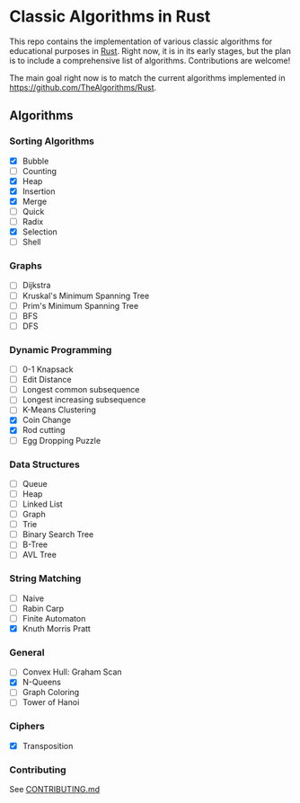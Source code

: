 # Classic Algorithms in Rust

This repo contains the implementation of various classic algorithms for
educational purposes in [Rust](https://www.rust-lang.org/). Right now, it is
in its early stages, but the plan is to include a comprehensive list of
algorithms. Contributions are welcome!

The main goal right now is to match the current algorithms implemented in
https://github.com/TheAlgorithms/Rust.

## Algorithms

### Sorting Algorithms

- [x] Bubble
- [ ] Counting
- [x] Heap
- [x] Insertion
- [x] Merge
- [ ] Quick
- [ ] Radix
- [x] Selection
- [ ] Shell

### Graphs

- [ ] Dijkstra
- [ ] Kruskal's Minimum Spanning Tree
- [ ] Prim's Minimum Spanning Tree
- [ ] BFS
- [ ] DFS  

### Dynamic Programming

- [ ] 0-1 Knapsack
- [ ] Edit Distance
- [ ] Longest common subsequence
- [ ] Longest increasing subsequence
- [ ] K-Means Clustering
- [x] Coin Change
- [x] Rod cutting
- [ ] Egg Dropping Puzzle

### Data Structures

- [ ] Queue
- [ ] Heap
- [ ] Linked List
- [ ] Graph
- [ ] Trie
- [ ] Binary Search Tree
- [ ] B-Tree
- [ ] AVL Tree

### String Matching

- [ ] Naive
- [ ] Rabin Carp
- [ ] Finite Automaton
- [x] Knuth Morris Pratt

### General

- [ ] Convex Hull: Graham Scan
- [x] N-Queens
- [ ] Graph Coloring
- [ ] Tower of Hanoi

### Ciphers

- [x] Transposition

### Contributing

See [CONTRIBUTING.md](./CONTRIBUTING.md)
